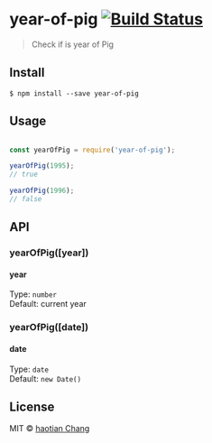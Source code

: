 # year-of-pig [![Build Status](https://travis-ci.org/cht8687/year-of-pig.svg?branch=master)](https://travis-ci.org/cht8687/year-of-pig)

> Check if is year of Pig

## Install

```
$ npm install --save year-of-pig
```

## Usage

```js

const yearOfPig = require('year-of-pig');

yearOfPig(1995);
// true

yearOfPig(1996);
// false


```
## API

### yearOfPig([year])

#### year

Type: `number`  
Default: current year

### yearOfPig([date])

#### date

Type: `date`  
Default: `new Date()`

## License

MIT © [haotian Chang](https://github.com/cht8687)
